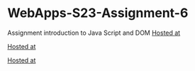 
# WebApps-S23-Assignment-6
Assignment introduction to Java Script and DOM
[Hosted at]( https://44-563-web-apps-s23.github.io/44563-webapps-s23-assignment6-Harshitha-S561420/painter.html)

[Hosted at](https://44-563-web-apps-s23.github.io/44563-webapps-s23-assignment6-Harshitha-S561420/conversions.html)

[Hosted at](https://44-563-web-apps-s23.github.io/44563-webapps-s23-assignment6-Harshitha-S561420/candy.html)